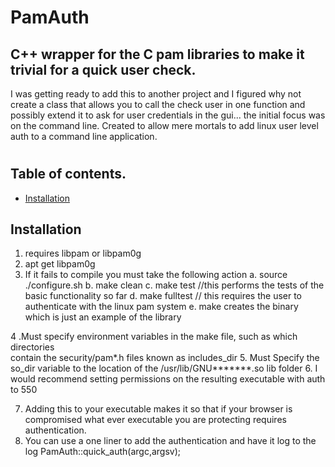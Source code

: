 # PamAuth

## C++ wrapper for the C pam libraries to make it trivial for a quick user check. 

I was getting ready to add this to another project and I figured why not create a class that allows you to call the check user in one function and possibly extend it to ask for user credentials in the gui... the initial focus was on the command line. Created to allow mere mortals to add linux user level auth to a command line application. 
#
## Table of contents.

- [Installation](#installation)

## Installation

1. requires libpam or libpam0g
2. apt get libpam0g
3. If it fails to compile you must take the following action
 a. source ./configure.sh
 b. make clean
 c. make test //this performs the tests of the basic functionality so far
 d. make fulltest // this requires the user to authenticate with the linux pam system
 e. make creates the binary which is just an example of the library

4 .Must specify environment variables in the make file, such as which directories </br>contain the security/pam*.h files known as includes_dir
5. Must Specify the so_dir variable to the location of the /usr/lib/GNU*******.so lib folder 
6. I would recommend setting permissions on the resulting executable with auth to 550

7. Adding this to your executable makes it so that if your browser is compromised what ever executable you are protecting requires authentication. 
8. You can use a one liner to add the authentication and have it log to the log
PamAuth::quick_auth(argc,argsv);



